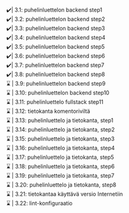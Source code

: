 ✔️| 3.1: puhelinluettelon backend step1 <br>
✔️| 3.2: puhelinluettelon backend step2 <br>
✔️| 3.3: puhelinluettelon backend step3 <br>
✔️| 3.4: puhelinluettelon backend step4 <br>
✔️| 3.5: puhelinluettelon backend step5 <br>
✔️| 3.6: puhelinluettelon backend step6 <br>
✔️| 3.7: puhelinluettelon backend step7 <br>
✔️| 3.8: puhelinluettelon backend step8 <br>
⌛ | 3.9: puhelinluettelon backend step9 <br>
⌛ | 3.10: puhelinluettelon backend step10 <br>
⌛ | 3.11: puhelinluettelo fullstack step11 <br>
⌛ | 3.12: tietokanta komentoriviltä <br>
⌛ | 3.13: puhelinluettelo ja tietokanta, step1 <br>
⌛ | 3.14: puhelinluettelo ja tietokanta, step2 <br>
⌛ | 3.15: puhelinluettelo ja tietokanta, step3 <br>
⌛ | 3.16: puhelinluettelo ja tietokanta, step4 <br>
⌛ | 3.17: puhelinluettelo ja tietokanta, step5 <br>
⌛ | 3.18: puhelinluettelo ja tietokanta, step6 <br>
⌛ | 3.19: puhelinluettelo ja tietokanta, step7 <br>
⌛ | 3.20: puhelinluettelo ja tietokanta, step8 <br>
⌛ | 3.21: tietokantaa käyttävä versio Internetiin <br>
⌛ | 3.22: lint-konfiguraatio <br>
